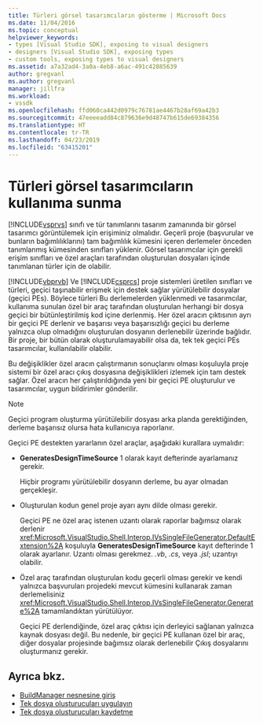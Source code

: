 ```yaml
---
title: Türleri görsel tasarımcıların gösterme | Microsoft Docs
ms.date: 11/04/2016
ms.topic: conceptual
helpviewer_keywords:
- types [Visual Studio SDK], exposing to visual designers
- designers [Visual Studio SDK], exposing types
- custom tools, exposing types to visual designers
ms.assetid: a7a32ad4-3a0a-4eb8-a6ac-491c42885639
author: gregvanl
ms.author: gregvanl
manager: jillfra
ms.workload:
- vssdk
ms.openlocfilehash: ffd060ca442d0979c76781ae4467b28af69a42b3
ms.sourcegitcommit: 47eeeeadd84c879636e9d48747b615de69384356
ms.translationtype: HT
ms.contentlocale: tr-TR
ms.lasthandoff: 04/23/2019
ms.locfileid: "63415201"
---
```

# <a name="expose-types-to-visual-designers"></a>Türleri görsel tasarımcıların kullanıma sunma
[!INCLUDE[vsprvs](../../code-quality/includes/vsprvs_md.md)] sınıfı ve tür tanımlarını tasarım zamanında bir görsel tasarımcı görüntülemek için erişiminiz olmalıdır. Geçerli proje (başvurular ve bunların bağımlılıklarını) tam bağımlılık kümesini içeren derlemeler önceden tanımlanmış kümesinden sınıfları yüklenir. Görsel tasarımcılar için gerekli erişim sınıfları ve özel araçları tarafından oluşturulan dosyaları içinde tanımlanan türler için de olabilir.

 [!INCLUDE[vbprvb](../../code-quality/includes/vbprvb_md.md)] Ve [!INCLUDE[csprcs](../../data-tools/includes/csprcs_md.md)] proje sistemleri üretilen sınıfları ve türleri, geçici taşınabilir erişmek için destek sağlar yürütülebilir dosyalar (geçici PEs). Böylece türleri Bu derlemelerden yüklenmedi ve tasarımcılar, kullanıma sunulan özel bir araç tarafından oluşturulan herhangi bir dosya geçici bir bütünleştirilmiş kod içine derlenmiş. Her özel aracın çıktısının ayrı bir geçici PE derlenir ve başarısı veya başarısızlığı geçici bu derleme yalnızca olup olmadığını oluşturulan dosyanın derlenebilir üzerinde bağlıdır. Bir proje, bir bütün olarak oluşturulamayabilir olsa da, tek tek geçici PEs tasarımcılar, kullanılabilir olabilir.

 Bu değişiklikler özel aracın çalıştırmanın sonuçlarını olması koşuluyla proje sistemi bir özel aracı çıkış dosyasına değişiklikleri izlemek için tam destek sağlar. Özel aracın her çalıştırıldığında yeni bir geçici PE oluşturulur ve tasarımcılar, uygun bildirimler gönderilir.

> [!NOTE]
> Geçici program oluşturma yürütülebilir dosyası arka planda gerektiğinden, derleme başarısız olursa hata kullanıcıya raporlanır.

 Geçici PE destekten yararlanın özel araçlar, aşağıdaki kurallara uymalıdır:

- **GeneratesDesignTimeSource** 1 olarak kayıt defterinde ayarlamanız gerekir.

     Hiçbir programı yürütülebilir dosyanın derleme, bu ayar olmadan gerçekleşir.

- Oluşturulan kodun genel proje ayarı aynı dilde olması gerekir.

     Geçici PE ne özel araç istenen uzantı olarak raporlar bağımsız olarak derlenir <xref:Microsoft.VisualStudio.Shell.Interop.IVsSingleFileGenerator.DefaultExtension%2A> koşuluyla **GeneratesDesignTimeSource** kayıt defterinde 1 olarak ayarlanır. Uzantı olması gerekmez. *.vb*, *.cs*, veya *.jsl*; uzantıyı olabilir.

- Özel araç tarafından oluşturulan kodu geçerli olması gerekir ve kendi yalnızca başvuruları projedeki mevcut kümesini kullanarak zaman derlemelisiniz <xref:Microsoft.VisualStudio.Shell.Interop.IVsSingleFileGenerator.Generate%2A> tamamlandıktan yürütülüyor.

     Geçici PE derlendiğinde, özel araç çıktısı için derleyici sağlanan yalnızca kaynak dosyası değil. Bu nedenle, bir geçici PE kullanan özel bir araç, diğer dosyalar projesinde bağımsız olarak derlenebilir Çıkış dosyalarını oluşturmanız gerekir.

## <a name="see-also"></a>Ayrıca bkz.
- [BuildManager nesnesine giriş](https://msdn.microsoft.com/library/50080ec2-c1c9-412c-98ef-18d7f895e7fa)
- [Tek dosya oluşturucuları uygulayın](../../extensibility/internals/implementing-single-file-generators.md)
- [Tek dosya oluşturucuları kaydetme](../../extensibility/internals/registering-single-file-generators.md)